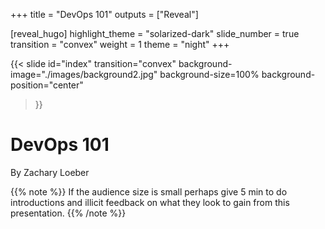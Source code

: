 +++
title = "DevOps 101"
outputs = ["Reveal"]

[reveal_hugo]
highlight_theme = "solarized-dark"
slide_number = true
transition = "convex"
weight = 1
theme = "night"
+++

{{< slide 
    id="index" 
    transition="convex" 
    background-image="./images/background2.jpg" 
    background-size=100%
    background-position="center"
>}}

# DevOps 101

By Zachary Loeber

{{% note %}}
If the audience size is small perhaps give 5 min to do introductions and illicit feedback on what they look to gain from this presentation.
{{% /note %}}

